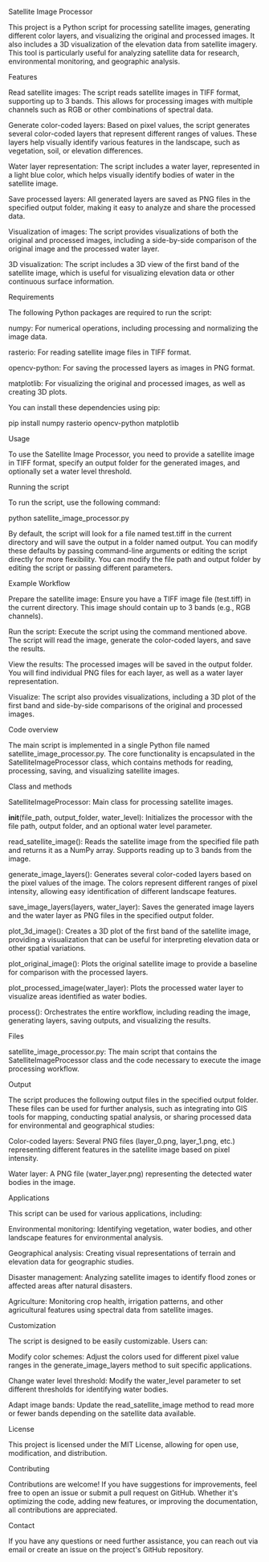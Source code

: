 Satellite Image Processor

This project is a Python script for processing satellite images, generating different color layers, and visualizing the original and processed images. It also includes a 3D visualization of the elevation data from satellite imagery. This tool is particularly useful for analyzing satellite data for research, environmental monitoring, and geographic analysis.

Features

Read satellite images: The script reads satellite images in TIFF format, supporting up to 3 bands. This allows for processing images with multiple channels such as RGB or other combinations of spectral data.

Generate color-coded layers: Based on pixel values, the script generates several color-coded layers that represent different ranges of values. These layers help visually identify various features in the landscape, such as vegetation, soil, or elevation differences.

Water layer representation: The script includes a water layer, represented in a light blue color, which helps visually identify bodies of water in the satellite image.

Save processed layers: All generated layers are saved as PNG files in the specified output folder, making it easy to analyze and share the processed data.

Visualization of images: The script provides visualizations of both the original and processed images, including a side-by-side comparison of the original image and the processed water layer.

3D visualization: The script includes a 3D view of the first band of the satellite image, which is useful for visualizing elevation data or other continuous surface information.

Requirements

The following Python packages are required to run the script:

numpy: For numerical operations, including processing and normalizing the image data.

rasterio: For reading satellite image files in TIFF format.

opencv-python: For saving the processed layers as images in PNG format.

matplotlib: For visualizing the original and processed images, as well as creating 3D plots.

You can install these dependencies using pip:

pip install numpy rasterio opencv-python matplotlib

Usage

To use the Satellite Image Processor, you need to provide a satellite image in TIFF format, specify an output folder for the generated images, and optionally set a water level threshold.

Running the script

To run the script, use the following command:

python satellite_image_processor.py

By default, the script will look for a file named test.tiff in the current directory and will save the output in a folder named output. You can modify these defaults by passing command-line arguments or editing the script directly for more flexibility. You can modify the file path and output folder by editing the script or passing different parameters.

Example Workflow

Prepare the satellite image: Ensure you have a TIFF image file (test.tiff) in the current directory. This image should contain up to 3 bands (e.g., RGB channels).

Run the script: Execute the script using the command mentioned above. The script will read the image, generate the color-coded layers, and save the results.

View the results: The processed images will be saved in the output folder. You will find individual PNG files for each layer, as well as a water layer representation.

Visualize: The script also provides visualizations, including a 3D plot of the first band and side-by-side comparisons of the original and processed images.

Code overview

The main script is implemented in a single Python file named satellite_image_processor.py. The core functionality is encapsulated in the SatelliteImageProcessor class, which contains methods for reading, processing, saving, and visualizing satellite images.

Class and methods

SatelliteImageProcessor: Main class for processing satellite images.

__init__(file_path, output_folder, water_level): Initializes the processor with the file path, output folder, and an optional water level parameter.

read_satellite_image(): Reads the satellite image from the specified file path and returns it as a NumPy array. Supports reading up to 3 bands from the image.

generate_image_layers(): Generates several color-coded layers based on the pixel values of the image. The colors represent different ranges of pixel intensity, allowing easy identification of different landscape features.

save_image_layers(layers, water_layer): Saves the generated image layers and the water layer as PNG files in the specified output folder.

plot_3d_image(): Creates a 3D plot of the first band of the satellite image, providing a visualization that can be useful for interpreting elevation data or other spatial variations.

plot_original_image(): Plots the original satellite image to provide a baseline for comparison with the processed layers.

plot_processed_image(water_layer): Plots the processed water layer to visualize areas identified as water bodies.

process(): Orchestrates the entire workflow, including reading the image, generating layers, saving outputs, and visualizing the results.

Files

satellite_image_processor.py: The main script that contains the SatelliteImageProcessor class and the code necessary to execute the image processing workflow.

Output

The script produces the following output files in the specified output folder. These files can be used for further analysis, such as integrating into GIS tools for mapping, conducting spatial analysis, or sharing processed data for environmental and geographical studies:

Color-coded layers: Several PNG files (layer_0.png, layer_1.png, etc.) representing different features in the satellite image based on pixel intensity.

Water layer: A PNG file (water_layer.png) representing the detected water bodies in the image.

Applications

This script can be used for various applications, including:

Environmental monitoring: Identifying vegetation, water bodies, and other landscape features for environmental analysis.

Geographical analysis: Creating visual representations of terrain and elevation data for geographic studies.

Disaster management: Analyzing satellite images to identify flood zones or affected areas after natural disasters.

Agriculture: Monitoring crop health, irrigation patterns, and other agricultural features using spectral data from satellite images.

Customization

The script is designed to be easily customizable. Users can:

Modify color schemes: Adjust the colors used for different pixel value ranges in the generate_image_layers method to suit specific applications.

Change water level threshold: Modify the water_level parameter to set different thresholds for identifying water bodies.

Adapt image bands: Update the read_satellite_image method to read more or fewer bands depending on the satellite data available.

License

This project is licensed under the MIT License, allowing for open use, modification, and distribution.

Contributing

Contributions are welcome! If you have suggestions for improvements, feel free to open an issue or submit a pull request on GitHub. Whether it's optimizing the code, adding new features, or improving the documentation, all contributions are appreciated.

Contact

If you have any questions or need further assistance, you can reach out via email or create an issue on the project's GitHub repository.


